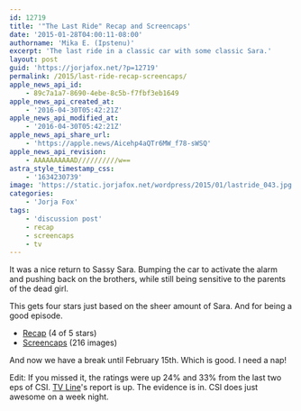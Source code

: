 ```yaml
---
id: 12719
title: '"The Last Ride" Recap and Screencaps'
date: '2015-01-28T04:00:11-08:00'
authorname: 'Mika E. (Ipstenu)'
excerpt: 'The last ride in a classic car with some classic Sara.'
layout: post
guid: 'https://jorjafox.net/?p=12719'
permalink: /2015/last-ride-recap-screencaps/
apple_news_api_id:
    - 89c7a1a7-8690-4ebe-8c5b-f7fbf3eb1649
apple_news_api_created_at:
    - '2016-04-30T05:42:21Z'
apple_news_api_modified_at:
    - '2016-04-30T05:42:21Z'
apple_news_api_share_url:
    - 'https://apple.news/Aicehp4aQTr6MW_f78-sWSQ'
apple_news_api_revision:
    - AAAAAAAAAAD//////////w==
astra_style_timestamp_css:
    - '1634230739'
image: 'https://static.jorjafox.net/wordpress/2015/01/lastride_043.jpg'
categories:
    - 'Jorja Fox'
tags:
    - 'discussion post'
    - recap
    - screencaps
    - tv
---
```


It was a nice return to Sassy Sara. Bumping the car to activate the alarm and pushing back on the brothers, while still being sensitive to the parents of the dead girl.

This gets four stars just based on the sheer amount of Sara. And for being a good episode.
<ul>
 	<li><a href="https://jorjafox.net/wiki/The_Last_Ride">Recap</a> (4 of 5 stars)</li>
 	<li><a href="https://jorjafox.net/gallery/tv/csi/season15/16-lastride/">Screencaps</a> (216 images)</li>
</ul>
And now we have a break until February 15th. Which is good. I need a nap!

Edit: If you missed it, the ratings were up 24% and 33% from the last two eps of CSI. <a href="http://tvline.com/2015/01/28/csi-season-15-ratings-high/">TV Line</a>'s report is up. The evidence is in. CSI does just awesome on a week night.
